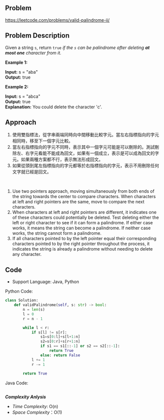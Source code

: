 ## Problem

https://leetcode.com/problems/valid-palindrome-ii/

## Problem Description

Given a string `s`, return `true` *if the `s` can be palindrome after deleting **at most one** character from it.*


**Example 1:**

**Input:** s = "aba"  <br>
**Output:** true  <br>

**Example 2:**

**Input:** s = "abca"  <br>
**Output:** true  <br>
**Explanation:** You could delete the character 'c'.



## Approach
1. 使用雙指標法，從字串兩端同時向中間移動比較字元。當左右指標指向的字元相同時，移至下一個字元比較。
2. 當左右指標指向的字元不同時，表示其中一個字元可能是可以刪除的。測試刪除左、右字元看能不能成為回文，如果有一個成立，表示是可以成為回文的字元。如果兩種方案都不行，表示無法形成回文。
3. 如果從頭到尾左指標指向的字元都等於右指標指向的字元，表示不用刪除任何文字就已經是回文。

<br>

1. Use two pointers approach, moving simultaneously from both ends of the string towards the center to compare characters. When characters at left and right pointers are the same, move to compare the next characters.
2. When characters at left and right pointers are different, it indicates one of these characters could potentially be deleted. Test deleting either the left or right character to see if it can form a palindrome. If either case works, it means the string can become a palindrome. If neither case works, the string cannot form a palindrome.
3. If all characters pointed to by the left pointer equal their corresponding characters pointed to by the right pointer throughout the process, it indicates the string is already a palindrome without needing to delete any character.


## Code

- Support Language: Java, Python

Python Code:

```py
class Solution:
    def validPalindrome(self, s: str) -> bool:
        n = len(s)
        l = 0
        r = n - 1

        while l < r:
            if s[l] != s[r]:
                s1=s[0:l]+s[l+1:n]
                s2=s[0:r]+s[r+1:n]
                if s1 == s1[::-1] or s2 == s2[::-1]:
                    return True
                else: return False      
            l += 1
            r -= 1
        
        return True                
```

Java Code:

```

```

**_Complexity Anlysis_**

- _Time Complexity_: O(n)
- _Space Complexity_：O(1)
